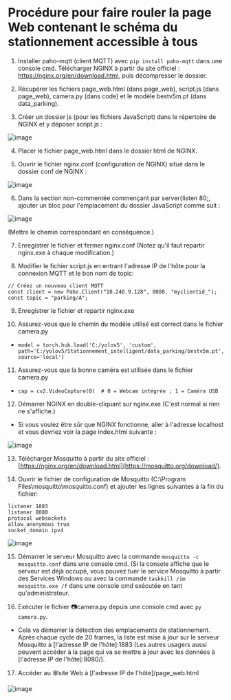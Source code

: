 # Procédure pour faire rouler la page Web contenant le schéma du stationnement accessible à tous

1. Installer paho-mqtt (client MQTT) avec ```pip install paho-mqtt``` dans une console cmd.
Télécharger NGINX à partir du site officiel : https://nginx.org/en/download.html, puis décompresser le dossier.

2. Récupérer les fichiers page_web.html (dans page_web), script.js (dans page_web), camera.py (dans code) et le modèle bestv5m.pt (dans data_parking).

3. Créer un dossier js (pour les fichiers JavaScript) dans le répertoire de NGINX et y déposer script.js :

![image](https://user-images.githubusercontent.com/89463240/218909744-715d9c85-c67a-40bb-b4e8-0f75b28a148b.png)

4. Placer le fichier page_web.html dans le dossier html de NGINX.

5. Ouvrir le fichier nginx.conf (configuration de NGINX) situé dans le dossier conf de NGINX :

![image](https://user-images.githubusercontent.com/89463240/218909025-491fdb17-2edd-4e4a-b218-e89fd8c54dd2.png)

6. Dans la section non-commentée commençant par server{listen 80;, ajouter un bloc pour l'emplacement du dossier JavaScript comme suit :

![image](https://user-images.githubusercontent.com/89463240/218909527-c1ef1d6e-9860-4eb6-ac28-eef17fd967b4.png)

(Mettre le chemin correspondant en conséquence.)

7. Enregistrer le fichier et fermer nginx.conf (Notez qu'il faut repartir nginx.exe à chaque modification.)

8. Modifier le fichier script.js en entrant l'adresse IP de l'hôte pour la connexion MQTT et le bon nom de topic:
```
// Créez un nouveau client MQTT
const client = new Paho.Client("10.240.9.128", 8080, "myclientid_");
const topic = "parking/A";
```

9. Enregistrer le fichier et repartir nginx.exe

10. Assurez-vous que le chemin du modèle utilisé est correct dans le fichier camera.py 
  - ``` model = torch.hub.load('C:/yolov5', 'custom', path='C:/yolov5/Stationnement_intelligent/data_parking/bestv5m.pt', source='local') ```

11. Assurez-vous que la bonne caméra est utilisée dans le fichier camera.py 
  - ```cap = cv2.VideoCapture(0)  # 0 = Webcam intégrée ; 1 = Caméra USB```

12. Démarrer NGINX en double-cliquant sur nginx.exe (C'est normal si rien ne s'affiche.)
  - Si vous voulez être sûr que NGINX fonctionne, aller à l'adresse localhost et vous devriez voir la page index.html suivante :

![image](https://user-images.githubusercontent.com/89463240/218911227-9a593f26-bed6-46c0-88f8-f0511b6e5e75.png)

13. Télécharger Mosquitto à partir du site officiel : [https://nginx.org/en/download.html](https://mosquitto.org/download/).

14. Ouvrir le fichier de configuration de Mosquitto (C:\Program Files\mosquitto\mosquitto.conf) 
et ajouter les lignes suivantes à la fin du fichier:
```
listener 1883
listener 8080 
protocol websockets
allow_anonymous true
socket_domain ipv4
```
![image](https://user-images.githubusercontent.com/89463240/223537293-a6bda1dd-a7c2-478f-a99b-b880ac6a1df0.png)

15. Démarrer le serveur Mosquitto avec la commande ```mosquitto -c mosquitto.conf``` dans une console cmd.
(Si la console affiche que le serveur est déjà occupé, vous pouvez tuer le service Mosquitto à partir des Services Windows ou avec
la commande ```taskkill /im mosquitto.exe /f``` dans une console cmd exécutée en tant qu'administrateur.

16. Exécuter le fichier 📷camera.py depuis une console cmd avec ```py camera.py```.
  - Cela va démarrer la détection des emplacements de stationnement. Après chaque cycle de 20 frames, la liste est mise à jour sur le serveur Mosquitto
  à [l'adresse IP de l'hôte]:1883
  (Les autres usagers aussi peuvent accéder à la page qui va se mettre à jour avec les données à [l'adresse IP de l'hôte]:8080/).

17. Accéder au 🕸️site Web à [l'adresse IP de l'hôte]/page_web.html

![image](https://user-images.githubusercontent.com/89463240/229799847-bbabdcea-edff-41ef-8f00-d739b08939c4.png)
